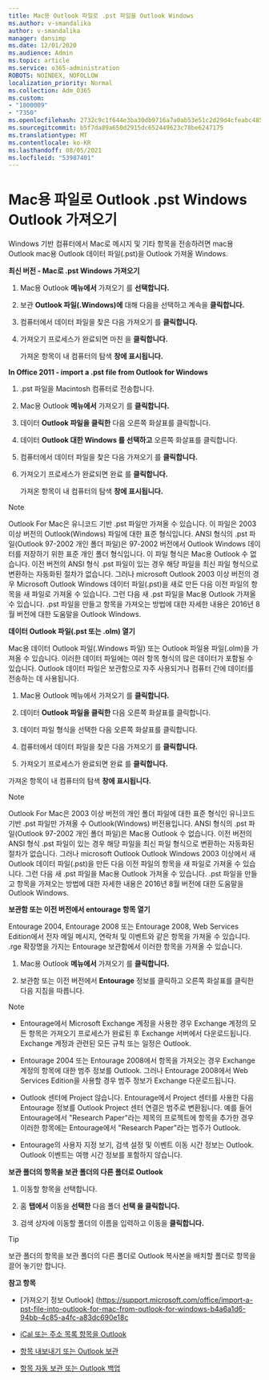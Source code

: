 ```yaml
---
title: Mac용 Outlook 파일로 .pst 파일을 Outlook Windows
ms.author: v-smandalika
author: v-smandalika
manager: dansimp
ms.date: 12/01/2020
ms.audience: Admin
ms.topic: article
ms.service: o365-administration
ROBOTS: NOINDEX, NOFOLLOW
localization_priority: Normal
ms.collection: Adm_O365
ms.custom:
- "1800009"
- "7350"
ms.openlocfilehash: 2732c9c1f644e3ba30db9716a7a0ab53e51c2d29d4cfeabc485133ed99531a05
ms.sourcegitcommit: b5f7da89a650d2915dc652449623c78be6247175
ms.translationtype: MT
ms.contentlocale: ko-KR
ms.lasthandoff: 08/05/2021
ms.locfileid: "53987401"
---
```

# <a name="import-a-pst-file-from-outlook-for-windows-to-outlook-for-mac"></a>Mac용 파일로 Outlook .pst Windows Outlook 가져오기 

Windows 기반 컴퓨터에서 Mac로 메시지 및 기타 항목을 전송하려면 mac용 Outlook mac용 Outlook 데이터 파일(.pst)을 Outlook 가져올 Windows.

**최신 버전 - Mac로 .pst Windows 가져오기**

1. Mac용 Outlook **메뉴에서** 가져오기 를 **선택합니다.**

2. 보관 **Outlook 파일(.Windows)에** 대해 다음을 선택하고 계속을 **클릭합니다.**

3. 컴퓨터에서 데이터 파일을 찾은 다음 가져오기 를 **클릭합니다.**

4. 가져오기 프로세스가 완료되면 마친 을 **클릭합니다.**

   가져온 항목이 내 컴퓨터의 탐색 **창에 표시됩니다.**


**In Office 2011 - import a .pst file from Outlook for Windows**

1. .pst 파일을 Macintosh 컴퓨터로 전송합니다.

2. Mac용 Outlook **메뉴에서** 가져오기 를 **클릭합니다.**

3. 데이터 **Outlook 파일을 클릭한** 다음 오른쪽 화살표를 클릭합니다.

4. 데이터 **Outlook 대한 Windows 를 선택하고** 오른쪽 화살표를 클릭합니다.

5. 컴퓨터에서 데이터 파일을 찾은 다음 가져오기 를 **클릭합니다.**

6. 가져오기 프로세스가 완료되면 완료 를 **클릭합니다.**

   가져온 항목이 내 컴퓨터의 탐색 **창에 표시됩니다.**

> [!NOTE]
> Outlook For Mac은 유니코드 기반 .pst 파일만 가져올 수 있습니다. 이 파일은 2003 이상 버전의 Outlook(Windows) 파일에 대한 표준 형식입니다. ANSI 형식의 .pst 파일(Outlook 97-2002 개인 폴더 파일)은 97-2002 버전에서 Outlook Windows 데이터를 저장하기 위한 표준 개인 폴더 형식입니다. 이 파일 형식은 Mac용 Outlook 수 없습니다. 이전 버전의 ANSI 형식 .pst 파일이 있는 경우 해당 파일을 최신 파일 형식으로 변환하는 자동화된 절차가 없습니다. 그러나 microsoft Outlook 2003 이상 버전의 경우 Microsoft Outlook Windows 데이터 파일(.pst)을 새로 만든 다음 이전 파일의 항목을 새 파일로 가져올 수 있습니다. 그런 다음 새 .pst 파일을 Mac용 Outlook 가져올 수 있습니다. .pst 파일을 만들고 항목을 가져오는 방법에 대한  자세한 내용은 2016년 8월 버전에 대한 도움말을 Outlook Windows.

**데이터 Outlook 파일(.pst 또는 .olm) 열기**

Mac용 데이터 Outlook 파일(.Windows 파일) 또는 Outlook 파일용 파일(.olm)을 가져올 수 있습니다. 이러한 데이터 파일에는 여러 항목 형식의 많은 데이터가 포함될 수 있습니다. Outlook 데이터 파일은 보관함으로 자주 사용되거나 컴퓨터 간에 데이터를 전송하는 데 사용됩니다.

1. Mac용 Outlook 메뉴에서 가져오기 를 **클릭합니다.**

2. 데이터 **Outlook 파일을 클릭한** 다음 오른쪽 화살표를 클릭합니다.

3. 데이터 파일 형식을 선택한 다음 오른쪽 화살표를 클릭합니다.

4. 컴퓨터에서 데이터 파일을 찾은 다음 가져오기 를 **클릭합니다.**

5. 가져오기 프로세스가 완료되면 완료 를 **클릭합니다.**

가져온 항목이 내 컴퓨터의 탐색 **창에 표시됩니다.**

> [!NOTE]
> Outlook For Mac은 2003 이상 버전의 개인 폴더 파일에 대한 표준 형식인 유니코드 기반 .pst 파일만 가져올 수 Outlook(Windows) 버전용입니다. ANSI 형식의 .pst 파일(Outlook 97-2002 개인 폴더 파일)은 Mac용 Outlook 수 없습니다. 이전 버전의 ANSI 형식 .pst 파일이 있는 경우 해당 파일을 최신 파일 형식으로 변환하는 자동화된 절차가 없습니다. 그러나 microsoft Outlook Outlook Windows 2003 이상에서 새 Outlook 데이터 파일(.pst)을 만든 다음 이전 파일의 항목을 새 파일로 가져올 수 있습니다. 그런 다음 새 .pst 파일을 Mac용 Outlook 가져올 수 있습니다. .pst 파일을 만들고 항목을 가져오는 방법에 대한 자세한 내용은 2016년 8월 버전에 대한 도움말을 Outlook Windows. 

**보관함 또는 이전 버전에서 entourage 항목 열기**

Entourage 2004, Entourage 2008 또는 Entourage 2008, Web Services Edition에서 전자 메일 메시지, 연락처 및 이벤트와 같은 항목을 가져올 수 있습니다. .rge 확장명을 가지는 Entourage 보관함에서 이러한 항목을 가져올 수 있습니다.

1. Mac용 Outlook **메뉴에서** 가져오기 를 **클릭합니다.**

2. 보관함 또는 이전 버전에서 **Entourage** 정보를 클릭하고 오른쪽 화살표를 클릭한 다음 지침을 따릅니다.

> [!NOTE]
- Entourage에서 Microsoft Exchange 계정을 사용한 경우 Exchange 계정의 모든 항목은 가져오기 프로세스가 완료된 후 Exchange 서버에서 다운로드됩니다. Exchange 계정과 관련된 모든 규칙 또는 일정은 Outlook.

- Entourage 2004 또는 Entourage 2008에서 항목을 가져오는 경우 Exchange 계정의 항목에 대한 범주 정보를 Outlook. 그러나 Entourage 2008에서 Web Services Edition을 사용할 경우 범주 정보가 Exchange 다운로드됩니다.

- Outlook 센터에 Project 않습니다. Entourage에서 Project 센터를 사용한 다음 Entourage 정보를 Outlook Project 센터 연결은 범주로 변환됩니다. 예를 들어 Entourage에서 "Research Paper"라는 제목의 프로젝트에 항목을 추가한 경우 이러한 항목에는 Entourage에서 "Research Paper"라는 범주가 Outlook.

- Entourage의 사용자 지정 보기, 검색 설정 및 이벤트 이동 시간 정보는 Outlook. Outlook 이벤트는 여행 시간 정보를 포함하지 않습니다.

**보관 폴더의 항목을 보관 폴더의 다른 폴더로 Outlook**

1. 이동할 항목을 선택합니다.

2. 홈 **탭에서** 이동을 **선택한** 다음 폴더 **선택 을 클릭합니다.**

3. 검색 상자에 이동할 폴더의 이름을 입력하고 이동을 **클릭합니다.**

> [!TIP]
> 보관 폴더의 항목을 보관 폴더의 다른 폴더로 Outlook 복사본을 배치할 폴더로 항목을 끌어 놓기만 합니다.

**참고 항목**

- [가져오기 정보 Outlook] (https://support.microsoft.com/office/import-a-pst-file-into-outlook-for-mac-from-outlook-for-windows-b4a6a1d6-94bb-4c85-a4fc-a83dc690e18c

- [iCal 또는 주소 목록 항목을 Outlook](https://support.microsoft.com/office/import-ical-or-address-book-items-into-outlook-for-mac-0450a248-6a40-4f84-ba9c-6c545bc11639)


- [항목 내보내기 또는 Outlook 보관](https://support.microsoft.com/office/export-items-to-an-archive-file-in-outlook-for-mac-281a62bf-cc42-46b1-9ad5-6bda80ca3106)

- [항목 자동 보관 또는 Outlook 백업](https://support.microsoft.com/office/automatically-archive-or-back-up-outlook-for-mac-items-441fcce5-2262-4b64-ac8c-fa949df989f5)
